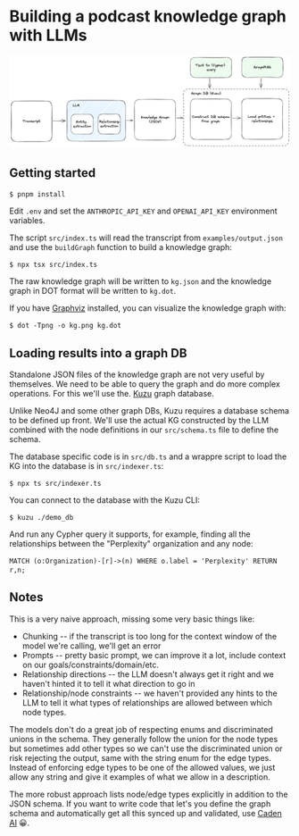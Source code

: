 # Building a podcast knowledge graph with LLMs

![Knowledge graph LLM flow](./docs/kg-llm-flow.png)

## Getting started

```shell
$ pnpm install
```

Edit `.env` and set the `ANTHROPIC_API_KEY` and `OPENAI_API_KEY` environment variables.

The script `src/index.ts` will read the transcript from `examples/output.json` and use the `buildGraph` function to build a knowledge graph:

```shell
$ npx tsx src/index.ts
```

The raw knowledge graph will be written to `kg.json` and the knowledge graph in DOT format will be written to `kg.dot`.

If you have [Graphviz](https://graphviz.org/) installed, you can visualize the knowledge graph with:

```shell
$ dot -Tpng -o kg.png kg.dot
```

## Loading results into a graph DB

Standalone JSON files of the knowledge graph are not very useful by themselves. We need to be able to query the graph and do more complex operations. For this we'll use the.
[Kuzu](https://kuzudb.com/) graph database.

Unlike Neo4J and some other graph DBs, Kuzu requires a database schema to be defined up front. We'll use the actual KG constructed by the LLM combined with the node definitions in our `src/schema.ts` file to define the schema.

The database specific code is in `src/db.ts` and a wrappre script to load the KG into the database is in `src/indexer.ts`:

```shell
$ npx ts src/indexer.ts
```

You can connect to the database with the Kuzu CLI:

```shell
$ kuzu ./demo_db
```

And run any Cypher query it supports, for example, finding all the relationships between the "Perplexity" organization and any node:

```cypher
MATCH (o:Organization)-[r]->(n) WHERE o.label = 'Perplexity' RETURN r,n;
```

## Notes

This is a very naive approach, missing some very basic things like:

- Chunking -- if the transcript is too long for the context window of the model we're calling, we'll get an error
- Prompts -- pretty basic prompt, we can improve it a lot, include context on our goals/constraints/domain/etc.
- Relationship directions -- the LLM doesn't always get it right and we haven't hinted it to tell it what direction to go in
- Relationship/node constraints -- we haven't provided any hints to the LLM to tell it what types of relationships are allowed between which node types.

The models don't do a great job of respecting enums and discriminated unions in the schema. They generally follow the union for the node types but sometimes add other types so we can't use the discriminated union or risk rejecting the output, same with the string enum for the edge types. Instead of enforcing edge types to be one of the allowed values, we just allow any string and give it examples of what we allow in a description.

The more robust approach lists node/edge types explicitly in addition to the JSON schema. If you want to write code that let's you define the graph schema and automatically get all this synced up and validated, use [Caden AI](https://cadenai.com/) 😀.
